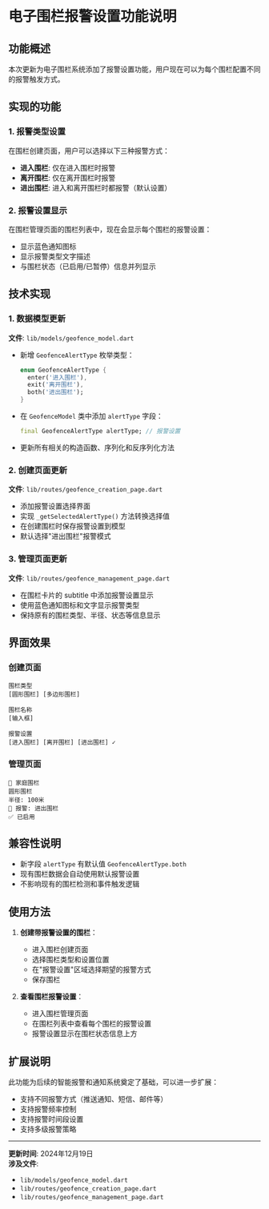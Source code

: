 # 电子围栏报警设置功能说明

## 功能概述

本次更新为电子围栏系统添加了报警设置功能，用户现在可以为每个围栏配置不同的报警触发方式。

## 实现的功能

### 1. 报警类型设置

在围栏创建页面，用户可以选择以下三种报警方式：

- **进入围栏**: 仅在进入围栏时报警
- **离开围栏**: 仅在离开围栏时报警  
- **进出围栏**: 进入和离开围栏时都报警（默认设置）

### 2. 报警设置显示

在围栏管理页面的围栏列表中，现在会显示每个围栏的报警设置：

- 显示蓝色通知图标
- 显示报警类型文字描述
- 与围栏状态（已启用/已暂停）信息并列显示

## 技术实现

### 1. 数据模型更新

**文件**: `lib/models/geofence_model.dart`

- 新增 `GeofenceAlertType` 枚举类型：
  ```dart
  enum GeofenceAlertType {
    enter('进入围栏'),
    exit('离开围栏'),
    both('进出围栏');
  }
  ```

- 在 `GeofenceModel` 类中添加 `alertType` 字段：
  ```dart
  final GeofenceAlertType alertType; // 报警设置
  ```

- 更新所有相关的构造函数、序列化和反序列化方法

### 2. 创建页面更新

**文件**: `lib/routes/geofence_creation_page.dart`

- 添加报警设置选择界面
- 实现 `_getSelectedAlertType()` 方法转换选择值
- 在创建围栏时保存报警设置到模型
- 默认选择"进出围栏"报警模式

### 3. 管理页面更新

**文件**: `lib/routes/geofence_management_page.dart`

- 在围栏卡片的 subtitle 中添加报警设置显示
- 使用蓝色通知图标和文字显示报警类型
- 保持原有的围栏类型、半径、状态等信息显示

## 界面效果

### 创建页面

```
围栏类型
[圆形围栏] [多边形围栏]

围栏名称  
[输入框]

报警设置
[进入围栏] [离开围栏] [进出围栏] ✓
```

### 管理页面

```
📍 家庭围栏
圆形围栏
半径: 100米
🔔 报警: 进出围栏
✅ 已启用
```

## 兼容性说明

- 新字段 `alertType` 有默认值 `GeofenceAlertType.both`
- 现有围栏数据会自动使用默认报警设置
- 不影响现有的围栏检测和事件触发逻辑

## 使用方法

1. **创建带报警设置的围栏**：
   - 进入围栏创建页面
   - 选择围栏类型和设置位置
   - 在"报警设置"区域选择期望的报警方式
   - 保存围栏

2. **查看围栏报警设置**：
   - 进入围栏管理页面
   - 在围栏列表中查看每个围栏的报警设置
   - 报警设置显示在围栏状态信息上方

## 扩展说明

此功能为后续的智能报警和通知系统奠定了基础，可以进一步扩展：

- 支持不同报警方式（推送通知、短信、邮件等）
- 支持报警频率控制
- 支持报警时间段设置
- 支持多级报警策略

---

**更新时间**: 2024年12月19日  
**涉及文件**: 
- `lib/models/geofence_model.dart`
- `lib/routes/geofence_creation_page.dart` 
- `lib/routes/geofence_management_page.dart` 